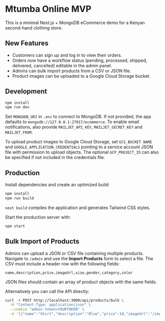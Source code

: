 # Mtumba Online MVP

This is a minimal Next.js + MongoDB eCommerce demo for a Kenyan second-hand clothing store.

## New Features

- Customers can sign up and log in to view their orders.
- Orders now have a workflow status (pending, processed, shipped, delivered, cancelled) editable in the admin panel.
- Admins can bulk import products from a CSV or JSON file.
- Product images can be uploaded to a Google Cloud Storage bucket.

## Development

```bash
npm install
npm run dev
```

Set `MONGODB_URI` in `.env` to connect to MongoDB. If not provided, the app
defaults to `mongodb://127.0.0.1:27017/ecommerce`. To enable email
notifications, also provide `MAILJET_API_KEY`, `MAILJET_SECRET_KEY` and
`MAILJET_FROM`.

To upload product images to Google Cloud Storage, set `GCS_BUCKET_NAME` and
`GOOGLE_APPLICATION_CREDENTIALS` pointing to a service account JSON file with
permission to upload objects. The optional `GCP_PROJECT_ID` can also be
specified if not included in the credentials file.

## Production

Install dependencies and create an optimized build:

```bash
npm install
npm run build
```

`next build` compiles the application and generates Tailwind CSS styles.

Start the production server with:

```bash
npm start
```

## Bulk Import of Products

Admins can upload a JSON or CSV file containing multiple products.
Navigate to `/admin` and use the **Import Products** form to select a file.
The CSV must include a header row with the following fields:

```
name,description,price,imageUrl,size,gender,category,color
```

JSON files should contain an array of product objects with the same fields.

Alternatively you can call the API directly:

```bash
curl -X POST http://localhost:3000/api/products/bulk \
  -H "Content-Type: application/json" \
  --cookie "admin-token=YOURTOKEN" \
  -d '[{"name":"Shirt","description":"Blue","price":10,"imageUrl":"/img.jpg","size":"M","gender":"M","category":"tops","color":"blue"}]'
```
